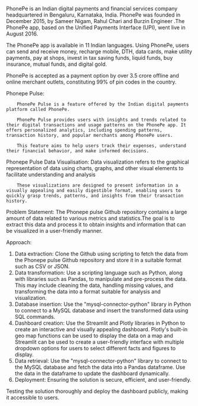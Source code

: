
PhonePe is an Indian digital payments and financial services company headquartered in Bengaluru, Karnataka, India. PhonePe was founded in December 2015, by Sameer Nigam, Rahul Chari and Burzin Engineer .The PhonePe app, based on the Unified Payments Interface (UPI), went live in August 2016.

The PhonePe app is available in 11 Indian languages. Using PhonePe, users can send and receive money, recharge mobile, DTH, data cards, make utility payments, pay at shops, invest in tax saving funds, liquid funds, buy insurance, mutual funds, and digital gold.

PhonePe is accepted as a payment option by over 3.5 crore offline and online merchant outlets, constituting 99% of pin codes in the country.

Phonepe Pulse:

        PhonePe Pulse is a feature offered by the Indian digital payments platform called PhonePe.

        PhonePe Pulse provides users with insights and trends related to their digital transactions and usage patterns on the PhonePe app. It offers personalized analytics, including spending patterns, transaction history, and popular merchants among PhonePe users.

        This feature aims to help users track their expenses, understand their financial behavior, and make informed decisions.

Phonepe Pulse Data Visualisation:
        Data visualization refers to the graphical representation of data using charts, graphs, and other visual elements to facilitate understanding and analysis

        These visualizations are designed to present information in a visually appealing and easily digestible format, enabling users to quickly grasp trends, patterns, and insights from their transaction history.

Problem Statement:
        The Phonepe pulse Github repository contains a large amount of data related to various metrics and statistics.The goal is to extract this data and process it to obtain insights and information that can be visualized in a user-friendly manner.

Approach:
1. Data extraction:
         Clone the Github using scripting to fetch the data from the Phonepe pulse Github repository and store it in a suitable format such as CSV or JSON.
2. Data transformation:
         Use a scripting language such as Python, along with libraries such as Pandas, to manipulate and pre-process the data.
This may include cleaning the data, handling missing values, and transforming the data into a format suitable for analysis and visualization.
3. Database insertion:
         Use the "mysql-connector-python" library in Python to connect to a MySQL database and insert the transformed data using SQL commands.
4. Dashboard creation:
         Use the Streamlit and Plotly libraries in Python to create an interactive and visually appealing dashboard.
Plotly's built-in geo map functions can be used to display the data on a map and Streamlit can be used to create a user-friendly interface with multiple dropdown options for users to select different facts and figures to display.
5. Data retrieval:
         Use the "mysql-connector-python" library to connect to the MySQL database and fetch the data into a Pandas dataframe.
Use the data in the dataframe to update the dashboard dynamically.
6. Deployment:
         Ensuring the solution is secure, efficient, and user-friendly.
   
Testing the solution thoroughly and deploy the dashboard publicly, making it accessible to users.
